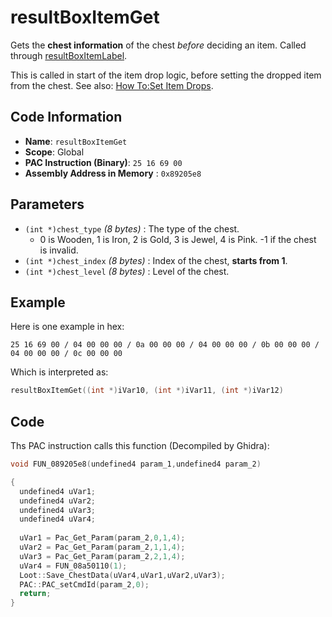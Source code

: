 # resultBoxItemGet

Gets the **chest information** of the chest *before* deciding an item. Called through [resultBoxItemLabel](./resultboxitemlabel.md).

This is called in start of the item drop logic, before setting the dropped item from the chest. See also: [How To:Set Item Drops](./guide/how-to-set-item-drops.md).

## Code Information

- **Name**: `resultBoxItemGet`
- **Scope**: Global
- **PAC Instruction (Binary)**: `25 16 69 00`
- **Assembly Address in Memory** : `0x89205e8`

## Parameters

- `(int *)chest_type` *(8 bytes)* : The type of the chest.
   - 0 is Wooden, 1 is Iron, 2 is Gold, 3 is Jewel, 4 is Pink. -1 if the chest is invalid.
- `(int *)chest_index` *(8 bytes)* : Index of the chest, **starts from 1**.
- `(int *)chest_level` *(8 bytes)* : Level of the chest.

## Example

Here is one example in hex:

```25 16 69 00 / 04 00 00 00 / 0a 00 00 00 / 04 00 00 00 / 0b 00 00 00 / 04 00 00 00 / 0c 00 00 00```

Which is interpreted as:

```c
resultBoxItemGet((int *)iVar10, (int *)iVar11, (int *)iVar12)
```

## Code

Ths PAC instruction calls this function (Decompiled by Ghidra):

```c
void FUN_089205e8(undefined4 param_1,undefined4 param_2)

{
  undefined4 uVar1;
  undefined4 uVar2;
  undefined4 uVar3;
  undefined4 uVar4;
  
  uVar1 = Pac_Get_Param(param_2,0,1,4);
  uVar2 = Pac_Get_Param(param_2,1,1,4);
  uVar3 = Pac_Get_Param(param_2,2,1,4);
  uVar4 = FUN_08a50110(1);
  Loot::Save_ChestData(uVar4,uVar1,uVar2,uVar3);
  PAC::PAC_setCmdId(param_2,0);
  return;
}
```

